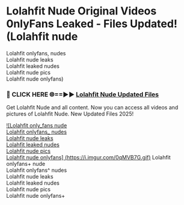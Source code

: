 # Lolahfit Nude Original Videos 0nlyFans Leaked - Files Updated! (Lolahfit nude<br>

Lolahfit onlyfans, nudes<br>
Lolahfit nude leaks<br>
Lolahfit leaked nudes<br>
Lolahfit nude pics<br>
Lolahfit nude onlyfans)

<h3>🔴 CLICK HERE 🌐==►► <a href="https://tinyurl.com/leaks-videos" rel="nofollow">Lolahfit Nude Updated Files</a></h3>

Get Lolahfit Nude and all content. Now you can access all videos and pictures of Lolahfit Nude. New Updated Files 2025!

[![Lolahfit only_fans nude<br>
Lolahfit onlyfans_ nudes<br>
Lolahfit nude leaks<br>
Lolahfit leaked nudes<br>
Lolahfit nude pics<br>
Lolahfit nude onlyfans]
(https://i.imgur.com/0qMVB7G.gif)](https://tinyurl.com/leaks-videos)
Lolahfit onlyfans+ nude<br>
Lolahfit onlyfans^ nudes<br>
Lolahfit nude leaks<br>
Lolahfit leaked nudes<br>
Lolahfit nude pics<br>
Lolahfit nude onlyfans+